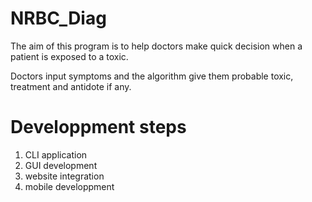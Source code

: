 # NRBC_Diag

The aim of this program is to help doctors make quick decision when a patient is exposed to a toxic.

Doctors input symptoms and the algorithm give them probable toxic, treatment and antidote if any.

#  Developpment steps 

1) CLI application
2) GUI development
3) website integration
4) mobile developpment
